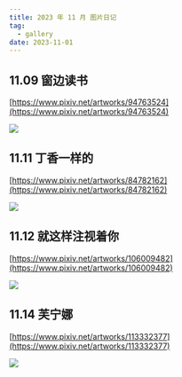 ```yaml
---
title: 2023 年 11 月 图片日记
tag:
  - gallery
date: 2023-11-01
---
```


## 11.09 窗边读书

[https://www.pixiv.net/artworks/94763524](https://www.pixiv.net/artworks/94763524)

<img src='https://raw.githubusercontent.com/shellRaining/img/main/2311/p09.jpg'>

## 11.11 丁香一样的

[https://www.pixiv.net/artworks/84782162](https://www.pixiv.net/artworks/84782162)

<img src='https://raw.githubusercontent.com/shellRaining/img/main/2311/p11.jpg'>

## 11.12 就这样注视着你

[https://www.pixiv.net/artworks/106009482](https://www.pixiv.net/artworks/106009482)

<img src='https://raw.githubusercontent.com/shellRaining/img/main/2311/p12.jpg'>

## 11.14 芙宁娜

[https://www.pixiv.net/artworks/113332377](https://www.pixiv.net/artworks/113332377)

<img src='https://raw.githubusercontent.com/shellRaining/img/main/2311/p14.jpg'>
